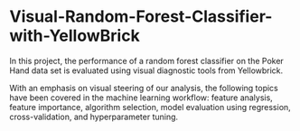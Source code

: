 # Visual-Random-Forest-Classifier-with-YellowBrick

In this project, the performance of a random forest classifier on the Poker Hand data set is evaluated using visual diagnostic tools from Yellowbrick. 

With an emphasis on visual steering of our analysis, the following topics have been covered in the machine learning workflow: feature analysis, feature importance, algorithm selection, model evaluation using regression, cross-validation, and hyperparameter tuning.
